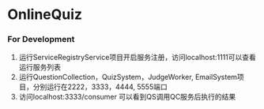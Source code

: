 # OnlineQuiz

### For Development
1. 运行ServiceRegistryService项目开启服务注册，访问localhost:1111可以查看运行服务列表
2. 运行QuestionCollection，QuizSystem，JudgeWorker, EmailSystem项目，分别运行在2222，3333，4444, 5555端口
3. 访问localhost:3333/consumer 可以看到QS调用QC服务后执行的结果